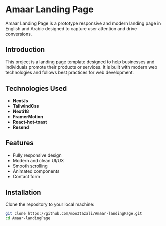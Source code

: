 # Amaar Landing Page

Amaar Landing Page is a prototype responsive and modern landing page in English and Arabic designed to capture user attention and drive conversions.

## Introduction

This project is a landing page template designed to help businesses and individuals promote their products or services. It is built with modern web technologies and follows best practices for web development.

## Technologies Used

- **NextJs**
- **TailwindCss**
- **Nexti18**
- **FramerMotion**
- **React-hot-toast**
- **Resend**

## Features

- Fully responsive design
- Modern and clean UI/UX
- Smooth scrolling
- Animated components
- Contact form

## Installation

Clone the repository to your local machine:

```bash
git clone https://github.com/moo3tazali/Amaar-landingPage.git
cd Amaar-landingPage
```
